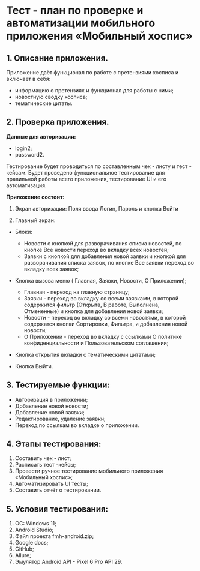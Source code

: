 # **Тест - план по проверке и автоматизации мобильного приложения «Мобильный хоспис»**

## 1. Описание приложения.
 Приложение даёт функционал по работе с претензиями хосписа и включает в себя:
* информацию о претензиях и функционал для работы с ними;
* новостную сводку хосписа;
* тематические цитаты.


## 2. Проверка приложения.
**Данные для авторизации:**
* login2;
* password2.


Тестирование будет проводиться по составленным чек - листу и тест - кейсам. Будет проведено функциональное тестирование для правильной работы всего приложения, тестирование UI и его автоматизация.

**Приложение состоит:**

1. Экран авторизации:
   Поля ввода Логин, Пароль и кнопка Войти

1. Главный экран:
   
* Блоки:
   * Новости с кнопкой для разворачивания списка новостей, по кнопке Все новости переход во вкладку всех новостей;
   * Заявки с кнопкой для добавления новой заявки и кнопкой для разворачивания списка заявок, по кнопке Все заявки переход во вкладку всех заявок;
* Кнопка вызова меню ( Главная, Заявки, Новости, О Приложении);
   * Главная - переход на главную страницу;
   * Заявки - переход во вкладку со всеми заявками, в которой содержится фильтр (Открыта, В работе, Выполнена, Отмененные) и кнопка для добавления новой заявки;
   * Новости - переход во вкладку со всеми новостями, в которой содержатся кнопки Сортировки, Фильтра, и добавления новой новости;
   * О Приложении - переход во вкладку с ссылками О политике конфиденциальности и Пользовательском соглашении;

* Кнопка открытия вкладки с тематическими цитатами;
* Кнопка Выйти.



## 3. Тестируемые функции:
* Авторизация в приложении;
* Добавление новой новости;
* Добавление новой заявки;
* Редактирование, удаление заявки;
* Переход по ссылкам во вкладке о приложении.


## 4. Этапы тестирования:
1. Составить чек - лист;
1. Расписать тест -кейсы;
1. Провести ручное тестирование мобильного приложения «Мобильный хоспис»;
1. Автоматизировать UI тесты;
1. Составить отчёт о тестировании.


## 5. Условия тестирования:
   1. ОС: Windows 11;
   1. Android Studio;
   1. Файл проекта fmh-android.zip;
   1. Google docs;
   1. GitHub;
   1. Allure;
   1. Эмулятор Android API - Pixel 6 Pro API 29.






